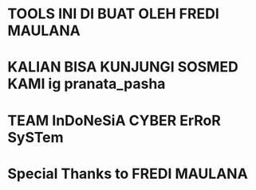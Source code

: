 # TOOLS INI DI BUAT OLEH FREDI MAULANA
# KALIAN BISA KUNJUNGI SOSMED KAMI ig pranata_pasha
# TEAM InDoNeSiA CYBER ErRoR SySTem
# Special Thanks to FREDI MAULANA
